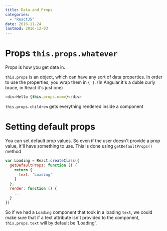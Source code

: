 ```yaml
---
title: Data and Props
categories:
  - "ReactJS"
date: 2016-11-24
lastmod: 2016-12-03
---
```


# Props `this.props.whatever`

Props is how you get data in. 

`this.props` is an object, which can have any sort of data properties. In order to use the properties, you wrap them in `{ }`. (In Angular it's a duble curly brace, in React it's just one)

```javascript
<div>Hello {this.props.name}</div>
```

`this.props.children` gets everything rendered inside a component


# Setting default props

You can set default prop values. So even if the user doesn't provide a prop value, it'll have something to use. This is done using `getDefaultProps()` method

```javascript
var Loading = React.createClass({
  getDefaultProps: function () {
    return {
      text: 'Loading'
    }
  },
  render: function () {
    ...
  }
})
```

So if we had a `Loading` component that took in a loading `text`, we could make sure that if a text attribute isn't provided to the component, `this.props.text` will by default be 'Loading'.

